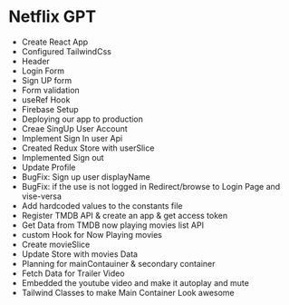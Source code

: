 # Netflix GPT

- Create React App
- Configured TailwindCss
- Header
- Login Form
- Sign UP form
- Form validation
- useRef Hook
- Firebase Setup
- Deploying our app to production
- Creae SingUp User Account
- Implement Sign In user Api
- Created Redux Store with userSlice
- Implemented Sign out
- Update Profile
- BugFix: Sign up user displayName
- BugFix: if the use is not logged in Redirect/browse to Login Page and vise-versa
- Add hardcoded values to the constants file
- Register TMDB API & create an app & get access token
- Get Data from TMDB now playing movies list API
- custom Hook for Now Playing movies
- Create movieSlice
- Update Store with movies Data
- Planning for mainContauiner & secondary container
- Fetch Data for Trailer Video
- Embedded the youtube video and make it autoplay and mute
- Tailwind Classes to make Main Container Look awesome
